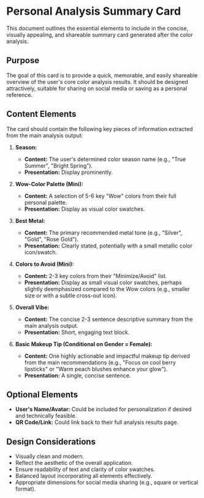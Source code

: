 # Personal Analysis Summary Card

This document outlines the essential elements to include in the concise, visually appealing, and shareable summary card generated after the color analysis.

## Purpose

The goal of this card is to provide a quick, memorable, and easily shareable overview of the user's core color analysis results. It should be designed attractively, suitable for sharing on social media or saving as a personal reference.

## Content Elements

The card should contain the following key pieces of information extracted from the main analysis output:

1.  **Season:**

    - **Content:** The user's determined color season name (e.g., "True Summer", "Bright Spring").
    - **Presentation:** Display prominently.

2.  **Wow-Color Palette (Mini):**

    - **Content:** A selection of 5-6 key "Wow" colors from their full personal palette.
    - **Presentation:** Display as visual color swatches.

3.  **Best Metal:**

    - **Content:** The primary recommended metal tone (e.g., "Silver", "Gold", "Rose Gold").
    - **Presentation:** Clearly stated, potentially with a small metallic color icon/swatch.

4.  **Colors to Avoid (Mini):**

    - **Content:** 2-3 key colors from their "Minimize/Avoid" list.
    - **Presentation:** Display as small visual color swatches, perhaps slightly deemphasized compared to the Wow colors (e.g., smaller size or with a subtle cross-out icon).

5.  **Overall Vibe:**

    - **Content:** The concise 2-3 sentence descriptive summary from the main analysis output.
    - **Presentation:** Short, engaging text block.

6.  **Basic Makeup Tip (Conditional on Gender = Female):**
    - **Content:** One highly actionable and impactful makeup tip derived from the main recommendations (e.g., "Focus on cool berry lipsticks" or "Warm peach blushes enhance your glow").
    - **Presentation:** A single, concise sentence.

## Optional Elements

- **User's Name/Avatar:** Could be included for personalization if desired and technically feasible.
- **QR Code/Link:** Could link back to their full analysis results page.

## Design Considerations

- Visually clean and modern.
- Reflect the aesthetic of the overall application.
- Ensure readability of text and clarity of color swatches.
- Balanced layout incorporating all elements effectively.
- Appropriate dimensions for social media sharing (e.g., square or vertical format).
